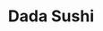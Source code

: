 ---
layout: place
title: "Dada Sushi"
permalink: /california/murrieta/dada-sushi.html
stateAbbr: CA
stateName: California
cityName: Murrieta
seo:
  name: "Dada Sushi"
  type: Restaurant
  links: http://www.dadasushi.com/
description: "Dada Sushi serves delicious sushi in Murrieta, California. Try fresh Japanese dishes for a great dining experience. Available for takeout, delivery, lunch, and dinner."
place_id: ChIJH_xUyYWD3IARAhkCfwTwXKY
photos:
  - name: >-
      places/ChIJH_xUyYWD3IARAhkCfwTwXKY/photos/AeeoHcLYfzuXRiEp_c-0xPmqtieSfUgRNtYmlDGliB5YbzYp1E4XapD1jw1YG106RWLWWmnfH61BAW6PRpwBLEhb-S3rEfUefIyDB9i67jAbFHCmi_rLttU4CMQTnoj2NyxxJq_uOkOcKhvOs2-XmBLhllgUQjnIkjO4cTrPZ92F602hEEWGhYuWpCJJcKUGMxER5wLhJFWFS5N2e0BK7bDilGwJeJ0PVNd2VTzLthJ3Hau-7Ygl2b0FgOU8We2Te_ZyogccTaMpYQqguk-xYY-lo54GBVNG_7FuzlTSVBejElZbblkCtRAlrVuWT44_D3TsejabaPawx8bSa_V2N_XvUTzNnM3RrTjuhw04QFNcVZF2IyLYkJ7JAc9i_-j4xR70KbI-DxOhpW7A9DzlzcG0egkXdR4F3leZifWpxtq8PX4RXg
    widthPx: 4032
    heightPx: 2268
    authorAttributions:
      - displayName: Aneeda Media
        uri: https://maps.google.com/maps/contrib/100228301413377990698
        photoUri: >-
          https://lh3.googleusercontent.com/a/ACg8ocL7nJN_aDqyNbr845QoFce62-t7PokjC6E6T9no_XZTjqNaKQ=s100-p-k-no-mo
    flagContentUri: >-
      https://www.google.com/local/imagery/report/?cb_client=maps_api_places.places_api&image_key=!1e10!2sCIHM0ogKEICAgICPzei6cQ&hl=en-US
    googleMapsUri: >-
      https://www.google.com/maps/place//data=!3m4!1e2!3m2!1sCIHM0ogKEICAgICPzei6cQ!2e10!4m2!3m1!1s0x80dc8385c954fc1f:0xa65cf0047f021902
  - name: >-
      places/ChIJH_xUyYWD3IARAhkCfwTwXKY/photos/AeeoHcIcXSZQmxUC3S0tAjqSqEOiSv9uZeZbNomSbtEMgBSIgb79y4fNY9XQDrgGBrFylGnlJgeOPkzHtlOKs5GK1EhX3-_hb3c2hLoyh15yI_qRWDowmjpGM3i82Bta44UMjcMm16waUaWI2g_kGdA6F_2SP8ewmRkQgFswqrf7tAoB05m59UyCv8P5Tmfxct0ng5QZYQa2_o9kd2-QbN1N_6OW5wnfYa4WGUCPFu80VwsigAhZ7NOQdfy038r28Pwcju7I0m81jXsoi6wr4nq9R1qC4qN02HyiNNFLtJ4K3q3f_3m6gnfS9LbgAI2bbCwOePJ7dIlZzXhe31p_OAhEqMLPszjpW1ZelSWMb3HTBEPoQs1_OWLTRLXmYBdsUockiBwQ-wxiLhZ9z1NC2Fj3JSOXCaKgrsonH1hd8RcID_UHCQ
    widthPx: 4080
    heightPx: 2020
    authorAttributions:
      - displayName: Richard Schaffer
        uri: https://maps.google.com/maps/contrib/105327398502342696257
        photoUri: >-
          https://lh3.googleusercontent.com/a-/ALV-UjW8VeRu1VUp5hKtICcnQuw24JRBL87gFueZpXITeF4y9SECsO5A=s100-p-k-no-mo
    flagContentUri: >-
      https://www.google.com/local/imagery/report/?cb_client=maps_api_places.places_api&image_key=!1e10!2sCIHM0ogKEICAgIClveyqag&hl=en-US
    googleMapsUri: >-
      https://www.google.com/maps/place//data=!3m4!1e2!3m2!1sCIHM0ogKEICAgIClveyqag!2e10!4m2!3m1!1s0x80dc8385c954fc1f:0xa65cf0047f021902
  - name: >-
      places/ChIJH_xUyYWD3IARAhkCfwTwXKY/photos/AeeoHcL8e2W2KC4PlcjDekeELQymqbYj6w9geGbkcSEJJRYnkt1pQhqd9mZDV53a-4-OnvHKDqewZYRS9XUkRkBJEEP0q_ErajP6_0cdyu8tLi2baPgtvfzgvVMW_P0bvANtZFqS0WJzQ1-QmR0GCUcrPSVhqo83_NtRSPXs2q4fRQlmZiTT3YXj_f3hR2l180066dp_DWlrZ3B4__KfenTHc49AMKPYdeCuUr6u03OZ8i3_LJN-etHSHKN6UhyMYuuJcbZvvftrr70CcUY_o5paPuE6PbN0VU_ovjpHppU4k8RD7tGTFlgK2TmT2hzKcbsz6wkksc55ueNYkYIbR8tqJ0wi0DzM-zcUEta2UsJkK03WLGMNUO056T7SK_KKYLUQI57PqxPMEcGql9JFY2UbFrRL-Q4115taS1X3-XwRfTaE5A
    widthPx: 4032
    heightPx: 2268
    authorAttributions:
      - displayName: Lisa B
        uri: https://maps.google.com/maps/contrib/115934206834851384649
        photoUri: >-
          https://lh3.googleusercontent.com/a/ACg8ocL4PA6QJvhksupktZDAHkRjGBjIQKQDjXbGCdYSN7uY_-McCz3y=s100-p-k-no-mo
    flagContentUri: >-
      https://www.google.com/local/imagery/report/?cb_client=maps_api_places.places_api&image_key=!1e10!2sCIHM0ogKEICAgICrpsfhTQ&hl=en-US
    googleMapsUri: >-
      https://www.google.com/maps/place//data=!3m4!1e2!3m2!1sCIHM0ogKEICAgICrpsfhTQ!2e10!4m2!3m1!1s0x80dc8385c954fc1f:0xa65cf0047f021902
  - name: >-
      places/ChIJH_xUyYWD3IARAhkCfwTwXKY/photos/AeeoHcI9Qrq9YFv3z0e0YvtnBTgJ77kGkOqnWuYNy2D-tPNYUfYgeADKDwq1D3JQr8OMGbYUx6EYfVne-WCbVb0vOyQgoYgKL08KgqBEKs4ULY7xio8zRh67RxotUCmhWa70Oqabo8EwSPOwDT54r5Rlvu8i_-HtYLzfFwrvzl_o2WNLIhdX0_V0oITL3QSWk0HW3AaL-Obv3EydD6wmZsiStqy_lOaG-0MybB9vLma5g8RpSM24ALA5ZWaeaqUFOMEIDuMG2XpJohbNqCL0j_f5kI2arqB6l3sUNV600Q3eE0LA1cQgEB8mLyd2IASiI1jD-Mt7wtnjRhMbwLUBaJpgIqkh1SGvxuWdgQ7hAxupgg_cZshKHmto5rF3z6rJPpPLVaNM28wJpt9jgS-qS2P2kDFPHtSxhdXASiFzNDe-iGGVkRTP
    widthPx: 3024
    heightPx: 4032
    authorAttributions:
      - displayName: Danielle B Bare
        uri: https://maps.google.com/maps/contrib/113640000789766291827
        photoUri: >-
          https://lh3.googleusercontent.com/a-/ALV-UjWJXw3h1m9FD9EX6yCJKqrh9x3XR22n7uWEAhM-wFD5BvYcR-kpTQ=s100-p-k-no-mo
    flagContentUri: >-
      https://www.google.com/local/imagery/report/?cb_client=maps_api_places.places_api&image_key=!1e10!2sCIHM0ogKEICAgICD1MPJiQE&hl=en-US
    googleMapsUri: >-
      https://www.google.com/maps/place//data=!3m4!1e2!3m2!1sCIHM0ogKEICAgICD1MPJiQE!2e10!4m2!3m1!1s0x80dc8385c954fc1f:0xa65cf0047f021902
  - name: >-
      places/ChIJH_xUyYWD3IARAhkCfwTwXKY/photos/AeeoHcLF-BSAgL_UWpsw8G-8STZMnOSa0f8SBFuuVqMDixj3jBiXOxnBVh_uF9mNd-zM_Hvzlxc_pEXcxYyoN-6G8TcC4wgK-apEy0iuqGZNiNSb0_-jDQ7HtNLIBCr5V0hZNskYeWthkag6QtyvP1-eflXSJVyzOSDoJr-yOFxw96mI0qFfpXaGCjcw28brUE-HDCJHSr84tmgvcmv1jFfMkZEEJVHUUjgvYqu0GpJmKDuHHQWdH7B4jjqB9nl-vzmGGsEXA_VphF8vOwegcYHl8SCXBxrzqmLeWV3vpMIeLgmxUM12SL5A2PaESYbN5ASvcUjAneIDDTwmYLvefqSIgpOTGfJYeetJmdNILw8grXEnEEEbSGSICOkSHebIgD7M88nTMN7TZL7NQY8GNd3dB_WyDF7kNVbqZI92nnA8h695WeHK
    widthPx: 4000
    heightPx: 3000
    authorAttributions:
      - displayName: Scott
        uri: https://maps.google.com/maps/contrib/113054048844000629181
        photoUri: >-
          https://lh3.googleusercontent.com/a/ACg8ocJllh0K0r4y7Z06IrkYNBbMWOrQpl30ouQCVnr7np0hh1vJ5A=s100-p-k-no-mo
    flagContentUri: >-
      https://www.google.com/local/imagery/report/?cb_client=maps_api_places.places_api&image_key=!1e10!2sCIHM0ogKEICAgIDjmp6w-gE&hl=en-US
    googleMapsUri: >-
      https://www.google.com/maps/place//data=!3m4!1e2!3m2!1sCIHM0ogKEICAgIDjmp6w-gE!2e10!4m2!3m1!1s0x80dc8385c954fc1f:0xa65cf0047f021902
  - name: >-
      places/ChIJH_xUyYWD3IARAhkCfwTwXKY/photos/AeeoHcKeYQ00Z1P9cUjohCmW_MZNQl5xtD7sBxByxuZcJ7pMGz6Bd5TgO9FkZpQXsEc_EIEZUqj_WOdqmJBD4W4JXC9e1jTrGOs1rfBo0AxYOsBXC_j8a0MZnCsEYmCKxY_Mg1SEJs8no3oBoE7_jOdy6PbzVnL3NmPsAP4n7JYblzW4J0iabLo7iVbBSx-VaaUcXYzI5WizVmdsBzd85nT2Y_ZCfYU8GB5doyi7i1ejllaOhhHno1FdiAUmyFiUQXlgmanYqmi-grLY-sJ_xRaNNOcsSGYR49jK-jAJauNbegm9p7ls8q9xKTY3LI1ISwxS8dD3NaaxAtZscl2r0h5RZc4OAwEEsOyBDCW_WiGixIRF3b3AB_mhb-h9_jHpVRHWKdfe-SNoVU80nbUJNQ3cHPnQxJtRBDjP_6ryKExkMII
    widthPx: 3000
    heightPx: 4000
    authorAttributions:
      - displayName: Aaron S.
        uri: https://maps.google.com/maps/contrib/107991541913735559416
        photoUri: >-
          https://lh3.googleusercontent.com/a-/ALV-UjXKQFx6pUsS30gJcrMn0GC5dfDYJuApabYZUs1ov9qK6kFBp3D6=s100-p-k-no-mo
    flagContentUri: >-
      https://www.google.com/local/imagery/report/?cb_client=maps_api_places.places_api&image_key=!1e10!2sCIHM0ogKEICAgIDr_NLZKg&hl=en-US
    googleMapsUri: >-
      https://www.google.com/maps/place//data=!3m4!1e2!3m2!1sCIHM0ogKEICAgIDr_NLZKg!2e10!4m2!3m1!1s0x80dc8385c954fc1f:0xa65cf0047f021902
  - name: >-
      places/ChIJH_xUyYWD3IARAhkCfwTwXKY/photos/AeeoHcJLTFtapwiPtpY0rlEiwPYFF3NA2STTfck9LdtndKaEUTwNS6Xo1FfIVS_zOb2GzYBorD-xaSERoxnmHtZPnaKtb-FrjEPi8J6V5D0PDC-M-EUnWs3cuRtHT2ObYqMAbEE_HAjRC9LUboLtDk92a_ePfZw8Bhp4NNaFUGFuXD_6Z0zeV0ogThW1Fz1xFugPfYwZ0e3XxU3Wb4dz9pjfO7h6BSWTAJ9zExBb_bbxasb0ZirX5X0fzO5fDG1pYdJBfbAztEKL967i2UDSi2cLvbx-HXDbBSdbYTxc6JEZrFVsFFUPQ_OgTn1euQobIXM0fnE3hc5-K8kyNR8uKACSuULxdUeayl6etS4McdMRM2gRHWaMyQe5mTkOXRRPvsyTPEI42-X9OWy5lNALWZomuBUaPXL9BMFQIeF6iGvv-lU
    widthPx: 4800
    heightPx: 3600
    authorAttributions:
      - displayName: Charles Almiron
        uri: https://maps.google.com/maps/contrib/102890287064391897903
        photoUri: >-
          https://lh3.googleusercontent.com/a-/ALV-UjWxXOHd40A6iDKAyeCfDU32vchRAdLyYwDMSWzWsneTJ67zPGr3=s100-p-k-no-mo
    flagContentUri: >-
      https://www.google.com/local/imagery/report/?cb_client=maps_api_places.places_api&image_key=!1e10!2sCIHM0ogKEICAgICvj67Ydg&hl=en-US
    googleMapsUri: >-
      https://www.google.com/maps/place//data=!3m4!1e2!3m2!1sCIHM0ogKEICAgICvj67Ydg!2e10!4m2!3m1!1s0x80dc8385c954fc1f:0xa65cf0047f021902
  - name: >-
      places/ChIJH_xUyYWD3IARAhkCfwTwXKY/photos/AeeoHcJyh8aIIOOWLhNJnHTcQM91VaniRLLqeNyZnQpYDcCPigD7xMjuR6dI5Na4kqfoLbTW_41K4w54IxzvjbETHT88vev7-PCZEAynkHps4APZbFLymmFbwqoxyI9u99R3h7HLs-Rg18VPfRb-lQVzLnMArfZhD5K8AUsslA_JTKymJAildr03CxVvbL2JjKStPCFY1vZmjnZT1xFbhi4anzaEFVSSSOkCsWN0yQvUa94ItmlrFHS3RikHcFvrGLQqwD40ZV6PRsUkIe2u_5fsDGmBii9nY7iXj7iNtLjn-oQA9VED_X6PM8K6fyKwQ8Q3HlS3CJYFybddtgrdkTxRKc_ye2AM-qsOJ5Ekon0v6orm7ZsrqJnMF0LCIyUQkruBlFMRnJWipv-Fy_o-Pk_l7hIgobcZhwALNFzYuNh9kSYpeQ
    widthPx: 4032
    heightPx: 2268
    authorAttributions:
      - displayName: Alexandra Walton
        uri: https://maps.google.com/maps/contrib/105675113593014732337
        photoUri: >-
          https://lh3.googleusercontent.com/a/ACg8ocJm1dC2DbYDEwReSWd-VFJmYmgg0BhEZeG_Gxf8T7pgaenFzg=s100-p-k-no-mo
    flagContentUri: >-
      https://www.google.com/local/imagery/report/?cb_client=maps_api_places.places_api&image_key=!1e10!2sCIHM0ogKEICAgIDFmvqKYg&hl=en-US
    googleMapsUri: >-
      https://www.google.com/maps/place//data=!3m4!1e2!3m2!1sCIHM0ogKEICAgIDFmvqKYg!2e10!4m2!3m1!1s0x80dc8385c954fc1f:0xa65cf0047f021902
  - name: >-
      places/ChIJH_xUyYWD3IARAhkCfwTwXKY/photos/AeeoHcIAipAuqmj2zGwJ0fm9LByyehSIKIXrMKSfjKQtWKTCniwAhkTQMTHHcLoluMbO5CDuM2pzNysRhRJXdcN939lI0R6HQdfoLle0wNYbmw6mJUsKwQWSvX_y8gYl_AAc8V5FmshTqo6nV9nPHp3ECsDxtH-E2u18NDBeePjf5g437Wxoej4bBxG95k_qKJgbrDofw7DXu1OBUyxUG7JYri_wAWFlxn4SDZOc5o3UkZ9frjeZ6RYBQGiNv80R5_HmmFQp5oTyLuA_En6STqg000zNZ8QNHY2XXHyLjidnJWOnR_G34sJIbabXDwx4mArWObA_Y11FxLFsNA8pZH2PJdtprwqypV-CnMkKrI4BPYTW7ZdS_ZD8SUf5p_7fzL856_xE87FIaSiiShu6ymUIvaZkW9I5y1CJlOxLo7RA7i4HUvc
    widthPx: 2990
    heightPx: 2422
    authorAttributions:
      - displayName: Richard Schaffer
        uri: https://maps.google.com/maps/contrib/105327398502342696257
        photoUri: >-
          https://lh3.googleusercontent.com/a-/ALV-UjW8VeRu1VUp5hKtICcnQuw24JRBL87gFueZpXITeF4y9SECsO5A=s100-p-k-no-mo
    flagContentUri: >-
      https://www.google.com/local/imagery/report/?cb_client=maps_api_places.places_api&image_key=!1e10!2sCIHM0ogKEICAgIClvey6zwE&hl=en-US
    googleMapsUri: >-
      https://www.google.com/maps/place//data=!3m4!1e2!3m2!1sCIHM0ogKEICAgIClvey6zwE!2e10!4m2!3m1!1s0x80dc8385c954fc1f:0xa65cf0047f021902
  - name: >-
      places/ChIJH_xUyYWD3IARAhkCfwTwXKY/photos/AeeoHcJaAfXaoMZQXLGbznY--MxPdFxmUeInN8IyuIXiMkICVGcED0aqgEVWMfDo0TH5ypnpIt55RngVAvVhm5Z2fcyrYcoiGkr_z5p3nu0eqg7FRGwtW4iDHpiPVLo1jN9PHE8FIF0uJlZ16vXPpX_7RK0o1iFbTffjfe2xftLMAQ3aICopSIUHtmkDcPujvMZLWkt69thKHWCwHz4G7V-1RS0v042AS2K4JPE8i0PY6bGiXq14IcDcxVQ96da7C6s54_PbRqvzdMmjdgihmbYGHFM7lZduwPXbrN2BGOrGZIWu_OQRXFYznojxYiy9c3Ht7swkKSgFXWHGMRSeBxFHOOhnlYgGr1vhG3CA8vOZyj67Ryq4OVuy7W_ssrG07YpbJ7ZxHAL_lZRxDTmIgVaLuysATM9k5Ix6t8Ch0XtkIZM
    widthPx: 4032
    heightPx: 3024
    authorAttributions:
      - displayName: Deionna Adams
        uri: https://maps.google.com/maps/contrib/104091492099591135315
        photoUri: >-
          https://lh3.googleusercontent.com/a-/ALV-UjVu92XgqSPMs6HFdSV2sy43BIRtJ_IZHQEx3h1dk6aL1F-8MZOUoQ=s100-p-k-no-mo
    flagContentUri: >-
      https://www.google.com/local/imagery/report/?cb_client=maps_api_places.places_api&image_key=!1e10!2sCIHM0ogKEICAgIC19My-cw&hl=en-US
    googleMapsUri: >-
      https://www.google.com/maps/place//data=!3m4!1e2!3m2!1sCIHM0ogKEICAgIC19My-cw!2e10!4m2!3m1!1s0x80dc8385c954fc1f:0xa65cf0047f021902
address: 40575 California Oaks Rd D-1, Murrieta, CA 92562, USA
street: 40575 California Oaks Rd D-1
city: Murrieta
state: CA
zip: '92562'
country: USA
neighborhood: null
latitude: '33.574103'
longitude: '-117.204159'
accessibility_options:
  wheelchairAccessibleParking: true
  wheelchairAccessibleEntrance: true
  wheelchairAccessibleRestroom: true
  wheelchairAccessibleSeating: true
business_status: OPERATIONAL
name: Dada Sushi
google_maps_links:
  directionsUri: >-
    https://www.google.com/maps/dir//''/data=!4m7!4m6!1m1!4e2!1m2!1m1!1s0x80dc8385c954fc1f:0xa65cf0047f021902!3e0
  placeUri: https://maps.google.com/?cid=11987720210254797058
  writeAReviewUri: >-
    https://www.google.com/maps/place//data=!4m3!3m2!1s0x80dc8385c954fc1f:0xa65cf0047f021902!12e1
  reviewsUri: >-
    https://www.google.com/maps/place//data=!4m4!3m3!1s0x80dc8385c954fc1f:0xa65cf0047f021902!9m1!1b1
  photosUri: >-
    https://www.google.com/maps/place//data=!4m3!3m2!1s0x80dc8385c954fc1f:0xa65cf0047f021902!10e5
primary_type: Japanese Restaurant
opening_hours:
  regular: null
  current: null
secondary_opening_hours:
  regular:
    weekdayDescriptions: null
    type: null
  current:
    weekdayDescriptions: null
    type: null
phone: (951) 894-4374
price_level: PRICE_LEVEL_MODERATE
price_range: null
rating: '4.6'
rating_count: 0
website: http://www.dadasushi.com/
reviews:
  - name: >-
      places/ChIJH_xUyYWD3IARAhkCfwTwXKY/reviews/ChdDSUhNMG9nS0VJQ0FnSURmcHMyVXpnRRAB
    relativePublishTimeDescription: 3 months ago
    rating: 5
    text:
      text: >-
        This was easily the best sushi experience i have had outside of a
        Michelin restaurant in Los Angeles. It is truly remarkable that the
        owner has accomplished what he has in the small, not so bougie town of
        Murrieta. (Very few 5 star retaurants in the area). The fish was
        unbelievably fresh, the service was authentic, and the portion size more
        generous than most. The salmon skin offerings are properly crispy, the
        roe not overly salty, and  the fish was just exquisite. The non fish
        appetizers were also fantastic, the korean chicken... i have to say it
        was one of the top 5 foods i have ever eaten. I can NOT recommend this
        place enough!
      languageCode: en
    originalText:
      text: >-
        This was easily the best sushi experience i have had outside of a
        Michelin restaurant in Los Angeles. It is truly remarkable that the
        owner has accomplished what he has in the small, not so bougie town of
        Murrieta. (Very few 5 star retaurants in the area). The fish was
        unbelievably fresh, the service was authentic, and the portion size more
        generous than most. The salmon skin offerings are properly crispy, the
        roe not overly salty, and  the fish was just exquisite. The non fish
        appetizers were also fantastic, the korean chicken... i have to say it
        was one of the top 5 foods i have ever eaten. I can NOT recommend this
        place enough!
      languageCode: en
    authorAttribution:
      displayName: Ryan Hubert
      uri: https://www.google.com/maps/contrib/111073467409238762537/reviews
      photoUri: >-
        https://lh3.googleusercontent.com/a-/ALV-UjU3dtMBcaVVg6aQ3ZYS-oE9wR7JtSA-5sHZximyqH512PIyNG4ywQ=s128-c0x00000000-cc-rp-mo-ba4
    publishTime: '2025-01-06T03:37:57.365244Z'
    flagContentUri: >-
      https://www.google.com/local/review/rap/report?postId=ChdDSUhNMG9nS0VJQ0FnSURmcHMyVXpnRRAB&d=17924085&t=1
    googleMapsUri: >-
      https://www.google.com/maps/reviews/data=!4m6!14m5!1m4!2m3!1sChdDSUhNMG9nS0VJQ0FnSURmcHMyVXpnRRAB!2m1!1s0x80dc8385c954fc1f:0xa65cf0047f021902
  - name: >-
      places/ChIJH_xUyYWD3IARAhkCfwTwXKY/reviews/ChdDSUhNMG9nS0VJQ0FnSUN2ajY3WTFnRRAB
    relativePublishTimeDescription: 3 months ago
    rating: 5
    text:
      text: >-
        Lunchtime sushi was absolute blissful. Sat at the bar and the sushi chef
        guided us through several bluefin cuts. We got an order of bluefin
        collar and we received one traditional and the other lightly seasoned
        and torched. Killer experience every time.  Highly recommend for anyone
        seeking a true sushi experience
      languageCode: en
    originalText:
      text: >-
        Lunchtime sushi was absolute blissful. Sat at the bar and the sushi chef
        guided us through several bluefin cuts. We got an order of bluefin
        collar and we received one traditional and the other lightly seasoned
        and torched. Killer experience every time.  Highly recommend for anyone
        seeking a true sushi experience
      languageCode: en
    authorAttribution:
      displayName: Charles Almiron
      uri: https://www.google.com/maps/contrib/102890287064391897903/reviews
      photoUri: >-
        https://lh3.googleusercontent.com/a-/ALV-UjWxXOHd40A6iDKAyeCfDU32vchRAdLyYwDMSWzWsneTJ67zPGr3=s128-c0x00000000-cc-rp-mo-ba4
    publishTime: '2024-12-15T21:21:49.749673Z'
    flagContentUri: >-
      https://www.google.com/local/review/rap/report?postId=ChdDSUhNMG9nS0VJQ0FnSUN2ajY3WTFnRRAB&d=17924085&t=1
    googleMapsUri: >-
      https://www.google.com/maps/reviews/data=!4m6!14m5!1m4!2m3!1sChdDSUhNMG9nS0VJQ0FnSUN2ajY3WTFnRRAB!2m1!1s0x80dc8385c954fc1f:0xa65cf0047f021902
  - name: >-
      places/ChIJH_xUyYWD3IARAhkCfwTwXKY/reviews/ChdDSUhNMG9nS0VJQ0FnTUNnbWJ2MHF3RRAB
    relativePublishTimeDescription: a month ago
    rating: 5
    text:
      text: >-
        we had a few days to kill in Murrieta, so we had dinner at Dada Sushi
        which has been open since 2021. This place was popping on a rainy
        Thursday night. They have a slideshow of their owner carving up the tuna
        that they get shipped in, so I had high hopes. We started with the belly
        trio that had chutoro, otoro, yellowtail belly, with sturgeon caviar and
        truffle ponzu, I couldn’t really taste the caviar, but for $29, this was
        a great deal, especially since the fish was ultra buttery. Next up I
        started ordering some hand rolls, the first one was a negi toro, and
        quite honestly has been the best negs toro I’ve ever had. It was
        buttery, packed, and had a slight citrusy zest to it. I also had a
        yellowtail hand roll which was good, additionally, the service here was
        kinda spotty, they forgot quite a few things such as sauces, and hand
        rolls that were ordered but never came. I did order more negi toro hand
        rolls because they were phenomenal and a good deal for the quality. The
        spicy tuna hand roll was decent, but I wouldn’t get it again.
      languageCode: en
    originalText:
      text: >-
        we had a few days to kill in Murrieta, so we had dinner at Dada Sushi
        which has been open since 2021. This place was popping on a rainy
        Thursday night. They have a slideshow of their owner carving up the tuna
        that they get shipped in, so I had high hopes. We started with the belly
        trio that had chutoro, otoro, yellowtail belly, with sturgeon caviar and
        truffle ponzu, I couldn’t really taste the caviar, but for $29, this was
        a great deal, especially since the fish was ultra buttery. Next up I
        started ordering some hand rolls, the first one was a negi toro, and
        quite honestly has been the best negs toro I’ve ever had. It was
        buttery, packed, and had a slight citrusy zest to it. I also had a
        yellowtail hand roll which was good, additionally, the service here was
        kinda spotty, they forgot quite a few things such as sauces, and hand
        rolls that were ordered but never came. I did order more negi toro hand
        rolls because they were phenomenal and a good deal for the quality. The
        spicy tuna hand roll was decent, but I wouldn’t get it again.
      languageCode: en
    authorAttribution:
      displayName: SERGELATO
      uri: https://www.google.com/maps/contrib/117316211954625939810/reviews
      photoUri: >-
        https://lh3.googleusercontent.com/a-/ALV-UjX6VbUwjhusl71XeGw3lCUN50NCCUZOc1CRyiPqucpWNAgi3HqU=s128-c0x00000000-cc-rp-mo-ba5
    publishTime: '2025-02-18T21:52:26.542488Z'
    flagContentUri: >-
      https://www.google.com/local/review/rap/report?postId=ChdDSUhNMG9nS0VJQ0FnTUNnbWJ2MHF3RRAB&d=17924085&t=1
    googleMapsUri: >-
      https://www.google.com/maps/reviews/data=!4m6!14m5!1m4!2m3!1sChdDSUhNMG9nS0VJQ0FnTUNnbWJ2MHF3RRAB!2m1!1s0x80dc8385c954fc1f:0xa65cf0047f021902
  - name: >-
      places/ChIJH_xUyYWD3IARAhkCfwTwXKY/reviews/ChZDSUhNMG9nS0VJQ0FnSUNEMU1QSmNREAE
    relativePublishTimeDescription: a year ago
    rating: 5
    text:
      text: >-
        I was so sad when the old sushi restaurant went out of business and I
        was skeptical of this new one but I decided to give it a try and I was
        not disappointed! The service was great and the food was amazing too! I
        was also very happy to see that the bathrooms are still decorated like
        they were before! I love it! Will definitely be back!
      languageCode: en
    originalText:
      text: >-
        I was so sad when the old sushi restaurant went out of business and I
        was skeptical of this new one but I decided to give it a try and I was
        not disappointed! The service was great and the food was amazing too! I
        was also very happy to see that the bathrooms are still decorated like
        they were before! I love it! Will definitely be back!
      languageCode: en
    authorAttribution:
      displayName: Danielle B Bare
      uri: https://www.google.com/maps/contrib/113640000789766291827/reviews
      photoUri: >-
        https://lh3.googleusercontent.com/a-/ALV-UjWJXw3h1m9FD9EX6yCJKqrh9x3XR22n7uWEAhM-wFD5BvYcR-kpTQ=s128-c0x00000000-cc-rp-mo-ba4
    publishTime: '2024-03-24T22:46:53.632533Z'
    flagContentUri: >-
      https://www.google.com/local/review/rap/report?postId=ChZDSUhNMG9nS0VJQ0FnSUNEMU1QSmNREAE&d=17924085&t=1
    googleMapsUri: >-
      https://www.google.com/maps/reviews/data=!4m6!14m5!1m4!2m3!1sChZDSUhNMG9nS0VJQ0FnSUNEMU1QSmNREAE!2m1!1s0x80dc8385c954fc1f:0xa65cf0047f021902
  - name: >-
      places/ChIJH_xUyYWD3IARAhkCfwTwXKY/reviews/ChZDSUhNMG9nS0VJQ0FnSUNMM3MtS0JnEAE
    relativePublishTimeDescription: 9 months ago
    rating: 5
    text:
      text: >-
        Absolutely delicious Sushi!!

        Sat at the sushi bar and the chef Matt, suggested some delicious
        specialty rolls!

        The Mucho Power roll is delicious with lots of different flavors!


        Matt delivered a great and fun dining experience!!


        Definitely my go-to Sushi place!!!

        I enjoyed everything about this place, waaaaay better than Hana!!!
      languageCode: en
    originalText:
      text: >-
        Absolutely delicious Sushi!!

        Sat at the sushi bar and the chef Matt, suggested some delicious
        specialty rolls!

        The Mucho Power roll is delicious with lots of different flavors!


        Matt delivered a great and fun dining experience!!


        Definitely my go-to Sushi place!!!

        I enjoyed everything about this place, waaaaay better than Hana!!!
      languageCode: en
    authorAttribution:
      displayName: Aaron S.
      uri: https://www.google.com/maps/contrib/107991541913735559416/reviews
      photoUri: >-
        https://lh3.googleusercontent.com/a-/ALV-UjXKQFx6pUsS30gJcrMn0GC5dfDYJuApabYZUs1ov9qK6kFBp3D6=s128-c0x00000000-cc-rp-mo-ba4
    publishTime: '2024-07-16T02:54:51.639012Z'
    flagContentUri: >-
      https://www.google.com/local/review/rap/report?postId=ChZDSUhNMG9nS0VJQ0FnSUNMM3MtS0JnEAE&d=17924085&t=1
    googleMapsUri: >-
      https://www.google.com/maps/reviews/data=!4m6!14m5!1m4!2m3!1sChZDSUhNMG9nS0VJQ0FnSUNMM3MtS0JnEAE!2m1!1s0x80dc8385c954fc1f:0xa65cf0047f021902
parking_options:
  freeParkingLot: true
  freeStreetParking: true
  valetParking: false
payment_options:
  acceptsCreditCards: true
  acceptsDebitCards: true
  acceptsCashOnly: false
  acceptsNfc: true
allow_dogs: null
curbside_pickup: true
delivery: true
dine_in: true
good_for_children: true
good_for_groups: true
good_for_sports: null
live_music: false
menu_for_children: true
outdoor_seating: true
reservable: true
restroom: true
serves_beer: true
serves_breakfast: null
serves_brunch: null
serves_cocktails: null
serves_coffee: null
serves_dinner: true
serves_dessert: true
serves_lunch: true
serves_vegetarian_food: null
serves_wine: true
takeout: true
update_category: essentials
summary: null

---
